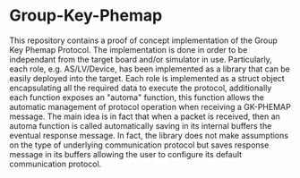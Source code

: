 # Group-Key-Phemap
This repository contains a proof of concept implementation of the Group Key Phemap Protocol. 
The implementation is done in order to be independant from the target board and/or simulator in use. 
Particularly, each role, e.g. AS/LV/Device, has been implemented as a library that can be easily deployed into the target. 
Each role is implemented as a struct object encapsulating all the required data to execute the protocol, additionally each function exposes an 
"automa" function, this function allows the automatic management of protocol operation when receiving a GK-PHEMAP message. 
The main idea is in fact that when a packet is received, then an automa function is called automatically saving in its internal buffers the eventual response message. 
In fact, the library does not make assumptions on the type of underlying communication protocol but saves
response message in its buffers allowing the user to configure its default communication protocol. 
